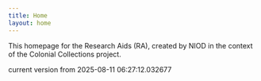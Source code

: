 ```yaml
---
title: Home
layout: home
---
```


This homepage for the Research Aids (RA), created by NIOD in the context of the Colonial Collections project. 


current version from 2025-08-11 06:27:12.032677